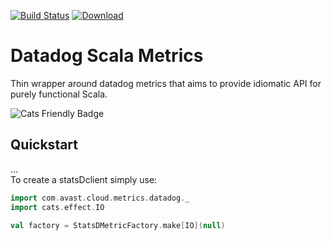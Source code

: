 [![Build Status](https://travis-ci.org/avast/datadog-scala-metrics.svg?branch=master)](https://travis-ci.org/avast/datadog-scala-metrics) [ ![Download](https://api.bintray.com/packages/avast/maven/datadog-scala-metrics/images/download.svg) ](https://bintray.com/avast/maven/datadog-scala-metrics/_latestVersion)

# Datadog Scala Metrics

Thin wrapper around datadog metrics that aims to provide idiomatic API for purely functional Scala.

![Cats Friendly Badge](https://typelevel.org/cats/img/cats-badge-tiny.png) 


## Quickstart
...  
To create a statsDclient simply use:
```scala mdoc
import com.avast.cloud.metrics.datadog._
import cats.effect.IO

val factory = StatsDMetricFactory.make[IO](null)
```